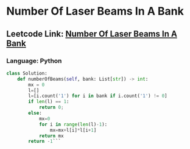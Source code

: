 # Number Of Laser Beams In A Bank

## Leetcode Link: [Number Of Laser Beams In A Bank](https://leetcode.com/problems/number-of-laser-beams-in-a-bank/)
### Language: Python

```py
class Solution:
    def numberOfBeams(self, bank: List[str]) -> int:
        mx = 0
        l=[]
        l=[i.count('1') for i in bank if i.count('1') != 0]
        if len(l) == 1:
            return 0;
        else:
            mx=0
            for i in range(len(l)-1):
                mx=mx+l[i]*l[i+1]
            return mx
        return -1```



